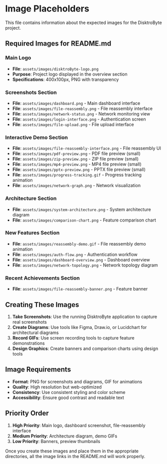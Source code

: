 # Image Placeholders

This file contains information about the expected images for the DisktroByte project.

## Required Images for README.md

### Main Logo
- **File**: `assets/images/disktroByte-logo.png`
- **Purpose**: Project logo displayed in the overview section
- **Specifications**: 400x100px, PNG with transparency

### Screenshots Section
- **File**: `assets/images/dashboard.png` - Main dashboard interface
- **File**: `assets/images/file-reassembly.png` - File reassembly interface
- **File**: `assets/images/network-status.png` - Network monitoring view
- **File**: `assets/images/login-interface.png` - Authentication screen
- **File**: `assets/images/file-upload.png` - File upload interface

### Interactive Demo Section
- **File**: `assets/images/file-reassembly-interface.png` - File reassembly UI
- **File**: `assets/images/pdf-preview.png` - PDF file preview (small)
- **File**: `assets/images/zip-preview.png` - ZIP file preview (small)
- **File**: `assets/images/mp4-preview.png` - MP4 file preview (small)
- **File**: `assets/images/pptx-preview.png` - PPTX file preview (small)
- **File**: `assets/images/progress-tracking.gif` - Progress tracking animation
- **File**: `assets/images/network-graph.png` - Network visualization

### Architecture Section
- **File**: `assets/images/system-architecture.png` - System architecture diagram
- **File**: `assets/images/comparison-chart.png` - Feature comparison chart

### New Features Section
- **File**: `assets/images/reassembly-demo.gif` - File reassembly demo animation
- **File**: `assets/images/auth-flow.png` - Authentication workflow
- **File**: `assets/images/dashboard-overview.png` - Dashboard overview
- **File**: `assets/images/network-topology.png` - Network topology diagram

### Recent Achievements Section
- **File**: `assets/images/file-reassembly-banner.png` - Feature banner

## Creating These Images

1. **Take Screenshots**: Use the running DisktroByte application to capture real screenshots
2. **Create Diagrams**: Use tools like Figma, Draw.io, or Lucidchart for architectural diagrams
3. **Record GIFs**: Use screen recording tools to capture feature demonstrations
4. **Design Graphics**: Create banners and comparison charts using design tools

## Image Requirements

- **Format**: PNG for screenshots and diagrams, GIF for animations
- **Quality**: High resolution but web-optimized
- **Consistency**: Use consistent styling and color scheme
- **Accessibility**: Ensure good contrast and readable text

## Priority Order

1. **High Priority**: Main logo, dashboard screenshot, file-reassembly interface
2. **Medium Priority**: Architecture diagram, demo GIFs
3. **Low Priority**: Banners, preview thumbnails

Once you create these images and place them in the appropriate directories, all the image links in the README.md will work properly.
